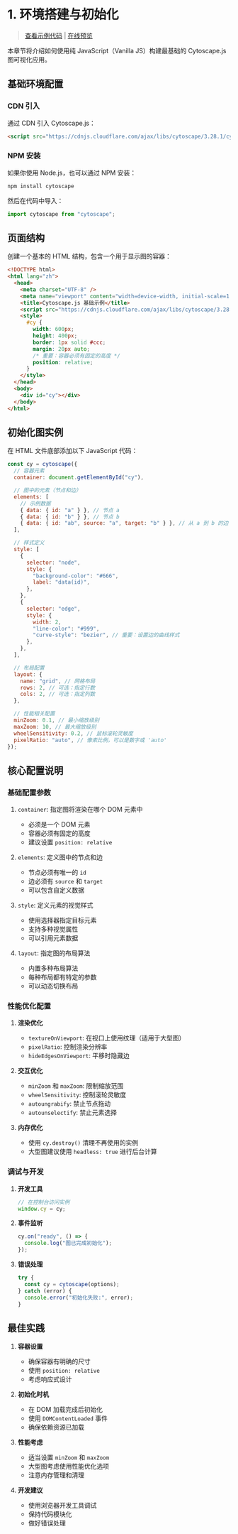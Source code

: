 # 1. 环境搭建与初始化

> [查看示例代码](../examples/1-环境搭建与初始化/index.html) | [在线预览](https://raw.githack.com/SonghaiFan/learning_cytospace/main/cytoscape_learning_code/1-环境搭建与初始化/index.html)

本章节将介绍如何使用纯 JavaScript（Vanilla JS）构建最基础的 Cytoscape.js 图可视化应用。

## 基础环境配置

### CDN 引入

通过 CDN 引入 Cytoscape.js：

```html
<script src="https://cdnjs.cloudflare.com/ajax/libs/cytoscape/3.28.1/cytoscape.min.js"></script>
```

### NPM 安装

如果你使用 Node.js，也可以通过 NPM 安装：

```bash
npm install cytoscape
```

然后在代码中导入：

```javascript
import cytoscape from "cytoscape";
```

## 页面结构

创建一个基本的 HTML 结构，包含一个用于显示图的容器：

```html
<!DOCTYPE html>
<html lang="zh">
  <head>
    <meta charset="UTF-8" />
    <meta name="viewport" content="width=device-width, initial-scale=1.0" />
    <title>Cytoscape.js 基础示例</title>
    <script src="https://cdnjs.cloudflare.com/ajax/libs/cytoscape/3.28.1/cytoscape.min.js"></script>
    <style>
      #cy {
        width: 600px;
        height: 400px;
        border: 1px solid #ccc;
        margin: 20px auto;
        /* 重要：容器必须有固定的高度 */
        position: relative;
      }
    </style>
  </head>
  <body>
    <div id="cy"></div>
  </body>
</html>
```

## 初始化图实例

在 HTML 文件底部添加以下 JavaScript 代码：

```javascript
const cy = cytoscape({
  // 容器元素
  container: document.getElementById("cy"),

  // 图中的元素（节点和边）
  elements: [
    // 示例数据
    { data: { id: "a" } }, // 节点 a
    { data: { id: "b" } }, // 节点 b
    { data: { id: "ab", source: "a", target: "b" } }, // 从 a 到 b 的边
  ],

  // 样式定义
  style: [
    {
      selector: "node",
      style: {
        "background-color": "#666",
        label: "data(id)",
      },
    },
    {
      selector: "edge",
      style: {
        width: 2,
        "line-color": "#999",
        "curve-style": "bezier", // 重要：设置边的曲线样式
      },
    },
  ],

  // 布局配置
  layout: {
    name: "grid", // 网格布局
    rows: 2, // 可选：指定行数
    cols: 2, // 可选：指定列数
  },

  // 性能相关配置
  minZoom: 0.1, // 最小缩放级别
  maxZoom: 10, // 最大缩放级别
  wheelSensitivity: 0.2, // 鼠标滚轮灵敏度
  pixelRatio: "auto", // 像素比例，可以是数字或 'auto'
});
```

## 核心配置说明

### 基础配置参数

1. `container`: 指定图将渲染在哪个 DOM 元素中

   - 必须是一个 DOM 元素
   - 容器必须有固定的高度
   - 建议设置 `position: relative`

2. `elements`: 定义图中的节点和边

   - 节点必须有唯一的 `id`
   - 边必须有 `source` 和 `target`
   - 可以包含自定义数据

3. `style`: 定义元素的视觉样式

   - 使用选择器指定目标元素
   - 支持多种视觉属性
   - 可以引用元素数据

4. `layout`: 指定图的布局算法
   - 内置多种布局算法
   - 每种布局都有特定的参数
   - 可以动态切换布局

### 性能优化配置

1. **渲染优化**

   - `textureOnViewport`: 在视口上使用纹理（适用于大型图）
   - `pixelRatio`: 控制渲染分辨率
   - `hideEdgesOnViewport`: 平移时隐藏边

2. **交互优化**

   - `minZoom` 和 `maxZoom`: 限制缩放范围
   - `wheelSensitivity`: 控制滚轮灵敏度
   - `autoungrabify`: 禁止节点拖动
   - `autounselectify`: 禁止元素选择

3. **内存优化**
   - 使用 `cy.destroy()` 清理不再使用的实例
   - 大型图建议使用 `headless: true` 进行后台计算

### 调试与开发

1. **开发工具**

   ```javascript
   // 在控制台访问实例
   window.cy = cy;
   ```

2. **事件监听**

   ```javascript
   cy.on("ready", () => {
     console.log("图已完成初始化");
   });
   ```

3. **错误处理**
   ```javascript
   try {
     const cy = cytoscape(options);
   } catch (error) {
     console.error("初始化失败:", error);
   }
   ```

## 最佳实践

1. **容器设置**

   - 确保容器有明确的尺寸
   - 使用 `position: relative`
   - 考虑响应式设计

2. **初始化时机**

   - 在 DOM 加载完成后初始化
   - 使用 `DOMContentLoaded` 事件
   - 确保依赖资源已加载

3. **性能考虑**

   - 适当设置 `minZoom` 和 `maxZoom`
   - 大型图考虑使用性能优化选项
   - 注意内存管理和清理

4. **开发建议**
   - 使用浏览器开发工具调试
   - 保持代码模块化
   - 做好错误处理
